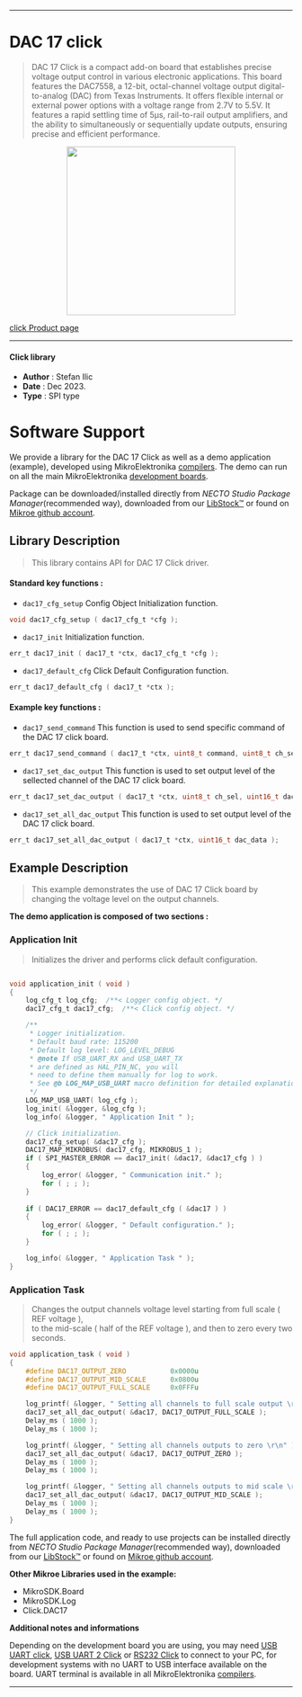 
---
# DAC 17 click

> DAC 17 Click is a compact add-on board that establishes precise voltage output control in various electronic applications. This board features the DAC7558, a 12-bit, octal-channel voltage output digital-to-analog (DAC) from Texas Instruments. It offers flexible internal or external power options with a voltage range from 2.7V to 5.5V. It features a rapid settling time of 5µs, rail-to-rail output amplifiers, and the ability to simultaneously or sequentially update outputs, ensuring precise and efficient performance.

<p align="center">
  <img src="https://download.mikroe.com/images/click_for_ide/dac17_click.png" height=300px>
</p>

[click Product page](https://www.mikroe.com/dac-17-click)

---


#### Click library

- **Author**        : Stefan Ilic
- **Date**          : Dec 2023.
- **Type**          : SPI type


# Software Support

We provide a library for the DAC 17 Click
as well as a demo application (example), developed using MikroElektronika
[compilers](https://www.mikroe.com/necto-studio).
The demo can run on all the main MikroElektronika [development boards](https://www.mikroe.com/development-boards).

Package can be downloaded/installed directly from *NECTO Studio Package Manager*(recommended way), downloaded from our [LibStock&trade;](https://libstock.mikroe.com) or found on [Mikroe github account](https://github.com/MikroElektronika/mikrosdk_click_v2/tree/master/clicks).

## Library Description

> This library contains API for DAC 17 Click driver.

#### Standard key functions :

- `dac17_cfg_setup` Config Object Initialization function.
```c
void dac17_cfg_setup ( dac17_cfg_t *cfg );
```

- `dac17_init` Initialization function.
```c
err_t dac17_init ( dac17_t *ctx, dac17_cfg_t *cfg );
```

- `dac17_default_cfg` Click Default Configuration function.
```c
err_t dac17_default_cfg ( dac17_t *ctx );
```

#### Example key functions :

- `dac17_send_command` This function is used to send specific command of the DAC 17 click board.
```c
err_t dac17_send_command ( dac17_t *ctx, uint8_t command, uint8_t ch_sel, uint16_t data_in );
```

- `dac17_set_dac_output` This function is used to set output level of the sellected channel of the DAC 17 click board.
```c
err_t dac17_set_dac_output ( dac17_t *ctx, uint8_t ch_sel, uint16_t dac_data );
```

- `dac17_set_all_dac_output` This function is used to set output level of the DAC 17 click board.
```c
err_t dac17_set_all_dac_output ( dac17_t *ctx, uint16_t dac_data );
```

## Example Description

> This example demonstrates the use of DAC 17 Click board by changing the voltage level on the output channels.

**The demo application is composed of two sections :**

### Application Init

> Initializes the driver and performs click default configuration.

```c

void application_init ( void )
{
    log_cfg_t log_cfg;  /**< Logger config object. */
    dac17_cfg_t dac17_cfg;  /**< Click config object. */

    /** 
     * Logger initialization.
     * Default baud rate: 115200
     * Default log level: LOG_LEVEL_DEBUG
     * @note If USB_UART_RX and USB_UART_TX 
     * are defined as HAL_PIN_NC, you will 
     * need to define them manually for log to work. 
     * See @b LOG_MAP_USB_UART macro definition for detailed explanation.
     */
    LOG_MAP_USB_UART( log_cfg );
    log_init( &logger, &log_cfg );
    log_info( &logger, " Application Init " );

    // Click initialization.
    dac17_cfg_setup( &dac17_cfg );
    DAC17_MAP_MIKROBUS( dac17_cfg, MIKROBUS_1 );
    if ( SPI_MASTER_ERROR == dac17_init( &dac17, &dac17_cfg ) )
    {
        log_error( &logger, " Communication init." );
        for ( ; ; );
    }
    
    if ( DAC17_ERROR == dac17_default_cfg ( &dac17 ) )
    {
        log_error( &logger, " Default configuration." );
        for ( ; ; );
    }

    log_info( &logger, " Application Task " );
}
```

### Application Task

> Changes the output channels voltage level starting from full scale ( REF voltage ),  
 to the mid-scale ( half of the REF voltage ), and then to zero every two seconds.

```c
void application_task ( void )
{
    #define DAC17_OUTPUT_ZERO           0x0000u
    #define DAC17_OUTPUT_MID_SCALE      0x0800u
    #define DAC17_OUTPUT_FULL_SCALE     0x0FFFu

    log_printf( &logger, " Setting all channels to full scale output \r\n" );
    dac17_set_all_dac_output( &dac17, DAC17_OUTPUT_FULL_SCALE );
    Delay_ms ( 1000 );
    Delay_ms ( 1000 );

    log_printf( &logger, " Setting all channels outputs to zero \r\n" );
    dac17_set_all_dac_output( &dac17, DAC17_OUTPUT_ZERO );
    Delay_ms ( 1000 );
    Delay_ms ( 1000 );

    log_printf( &logger, " Setting all channels outputs to mid scale \r\n" );
    dac17_set_all_dac_output( &dac17, DAC17_OUTPUT_MID_SCALE );
    Delay_ms ( 1000 );
    Delay_ms ( 1000 );
}
```


The full application code, and ready to use projects can be installed directly from *NECTO Studio Package Manager*(recommended way), downloaded from our [LibStock&trade;](https://libstock.mikroe.com) or found on [Mikroe github account](https://github.com/MikroElektronika/mikrosdk_click_v2/tree/master/clicks).

**Other Mikroe Libraries used in the example:**

- MikroSDK.Board
- MikroSDK.Log
- Click.DAC17

**Additional notes and informations**

Depending on the development board you are using, you may need
[USB UART click](https://www.mikroe.com/usb-uart-click),
[USB UART 2 Click](https://www.mikroe.com/usb-uart-2-click) or
[RS232 Click](https://www.mikroe.com/rs232-click) to connect to your PC, for
development systems with no UART to USB interface available on the board. UART
terminal is available in all MikroElektronika
[compilers](https://shop.mikroe.com/compilers).

---

